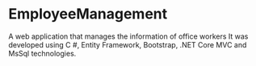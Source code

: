 # EmployeeManagement
A web application that manages the information of office workers
It was developed using C #, Entity Framework, Bootstrap, .NET Core MVC and MsSql technologies.
